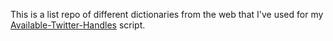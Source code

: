 This is a list repo of different dictionaries from the web that I've used for my [Available-Twitter-Handles](https://github.com/NicholasRBowers/Available-Twitter-Handles) script.